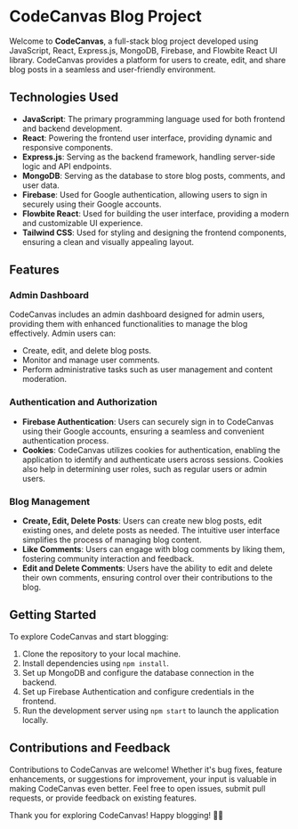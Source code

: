 # CodeCanvas Blog Project

Welcome to **CodeCanvas**, a full-stack blog project developed using JavaScript, React, Express.js, MongoDB, Firebase, and Flowbite React UI library. CodeCanvas provides a platform for users to create, edit, and share blog posts in a seamless and user-friendly environment.

## Technologies Used

- **JavaScript**: The primary programming language used for both frontend and backend development.
- **React**: Powering the frontend user interface, providing dynamic and responsive components.
- **Express.js**: Serving as the backend framework, handling server-side logic and API endpoints.
- **MongoDB**: Serving as the database to store blog posts, comments, and user data.
- **Firebase**: Used for Google authentication, allowing users to sign in securely using their Google accounts.
- **Flowbite React**: Used for building the user interface, providing a modern and customizable UI experience.
- **Tailwind CSS**: Used for styling and designing the frontend components, ensuring a clean and visually appealing layout.

## Features

### Admin Dashboard

CodeCanvas includes an admin dashboard designed for admin users, providing them with enhanced functionalities to manage the blog effectively. Admin users can:

- Create, edit, and delete blog posts.
- Monitor and manage user comments.
- Perform administrative tasks such as user management and content moderation.

### Authentication and Authorization

- **Firebase Authentication**: Users can securely sign in to CodeCanvas using their Google accounts, ensuring a seamless and convenient authentication process.
- **Cookies**: CodeCanvas utilizes cookies for authentication, enabling the application to identify and authenticate users across sessions. Cookies also help in determining user roles, such as regular users or admin users.

### Blog Management

- **Create, Edit, Delete Posts**: Users can create new blog posts, edit existing ones, and delete posts as needed. The intuitive user interface simplifies the process of managing blog content.
- **Like Comments**: Users can engage with blog comments by liking them, fostering community interaction and feedback.
- **Edit and Delete Comments**: Users have the ability to edit and delete their own comments, ensuring control over their contributions to the blog.

## Getting Started

To explore CodeCanvas and start blogging:

1. Clone the repository to your local machine.
2. Install dependencies using `npm install`.
3. Set up MongoDB and configure the database connection in the backend.
4. Set up Firebase Authentication and configure credentials in the frontend.
5. Run the development server using `npm start` to launch the application locally.

## Contributions and Feedback

Contributions to CodeCanvas are welcome! Whether it's bug fixes, feature enhancements, or suggestions for improvement, your input is valuable in making CodeCanvas even better. Feel free to open issues, submit pull requests, or provide feedback on existing features.

Thank you for exploring CodeCanvas! Happy blogging! 🎉📝
